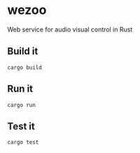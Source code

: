 # wezoo
Web service for audio visual control in Rust

## Build it

```
cargo build
```

## Run it

```
cargo run
```

## Test it

```
cargo test
```
